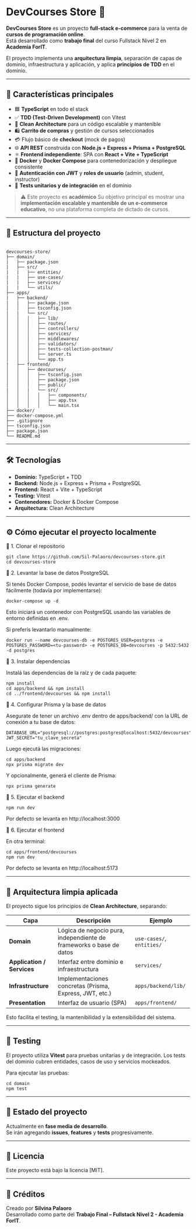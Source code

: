 # DevCourses Store 🛒

**DevCourses Store** es un proyecto **full-stack e-commerce** para la venta de **cursos de programación online**.  
Está desarrollado como **trabajo final** del curso Fullstack Nivel 2 en **Academia ForIT**.

El proyecto implementa una **arquitectura limpia**, separación de capas de dominio, infraestructura y aplicación, y aplica **principios de TDD** en el dominio.

---

## 🚀 Características principales
- 🟦 **TypeScript** en todo el stack
- ✅ **TDD (Test-Driven Development)** con Vitest
- 🧩 **Clean Architecture** para un código escalable y mantenible
- 🛍️ **Carrito de compras** y gestión de cursos seleccionados
- 💳 Flujo básico de **checkout** (mock de pagos)
- 🌐 **API REST** construida con **Node.js + Express + Prisma + PostgreSQL**
- ⚛️ **Frontend independiente**: SPA con **React + Vite + TypeScript**
- 🐳 **Docker** y **Docker Compose** para contenedorización y despliegue consistente
- 🔐 **Autenticación con JWT** y **roles de usuario** (admin, student, instructor)
- 🧱 **Tests unitarios y de integración** en el dominio


> ⚠️ Este proyecto es **académico**
Su objetivo principal es mostrar una **implementación escalable y mantenible de un e-commerce educativo**, no una plataforma completa de dictado de cursos.

---

## 📂 Estructura del proyecto

```

devcourses-store/
├── domain/
|   ├── package.json
|   ├── src/
|   |   ├── entities/
|   |   ├── use-cases/
|   |   ├── services/
|   |   └── utils/
├── apps/
|   ├── backend/
|   |   ├── package.json
│   │   ├── tsconfig.json 
|   |   └── src/
│   │   │   ├── lib/ 
│   │   │   ├── routes/  
│   │   │   ├── controllers/
│   │   │   ├── services/  
│   │   │   ├── middlewares/
│   │   │   ├── validators/    
│   │   │   ├── tests-collection-postman/  
│   │   │   ├── server.ts  
│   │   │   └── app.ts  
|   ├── frontend/ 
│   │   ├── devcourses/  
│   │   │   ├── tsconfig.json 
│   │   │   ├── package.json 
│   │   │   ├── public/ 
|   │   |   └── src/
│   │   │   │   ├── components/ 
│   │   │   │   ├── app.tsx  
│   │   │   │   └── main.tsx  
├── docker/ 
├── docker-compose.yml
├── .gitignore
├── tsconfig.json
├── package.json
└── README.md

```

---

## 🛠️ Tecnologías

- **Dominio:** TypeScript + TDD
- **Backend:** Node.js + Express + Prisma + PostgreSQL
- **Frontend:** React + Vite + TypeScript
- **Testing:** Vitest 
- **Contenedores:** Docker & Docker Compose
- **Arquitectura:** Clean Architecture


---

## ⚙️ Cómo ejecutar el proyecto localmente

🔸 1. Clonar el repositorio

```
git clone https://github.com/Sil-Palaoro/devcourses-store.git
cd devcourses-store
```

🔸 2. Levantar la base de datos PostgreSQL

Si tenés Docker Compose, podés levantar el servicio de base de datos fácilmente (todavía por implementarse):

```
docker-compose up -d
```

Esto iniciará un contenedor con PostgreSQL usando las variables de entorno definidas en .env.

Si preferís levantarlo manualmente:

```
docker run --name devcourses-db -e POSTGRES_USER=postgres -e POSTGRES_PASSWORD=<tu-password> -e POSTGRES_DB=devcourses -p 5432:5432 -d postgres
```

🔸 3. Instalar dependencias

Instalá las dependencias de la raíz y de cada paquete:

```
npm install
cd apps/backend && npm install
cd ../frontend/devcourses && npm install
```

🔸 4. Configurar Prisma y la base de datos

Asegurate de tener un archivo .env dentro de apps/backend/ con la URL de conexión a tu base de datos:

```
DATABASE_URL="postgresql://postgres:postgres@localhost:5432/devcourses"
JWT_SECRET="tu_clave_secreta"
```

Luego ejecutá las migraciones:

```
cd apps/backend
npx prisma migrate dev
```

Y opcionalmente, generá el cliente de Prisma:

```
npx prisma generate
```

🔸 5. Ejecutar el backend

```
npm run dev
```

Por defecto se levanta en http://localhost:3000

🔸 6. Ejecutar el frontend

En otra terminal:

```
cd apps/frontend/devcourses
npm run dev
```

Por defecto se levanta en http://localhost:5173


---

## 🧠 Arquitectura limpia aplicada

El proyecto sigue los principios de **Clean Architecture**, separando:

| Capa                       | Descripción                                                         | Ejemplo                   |
| -------------------------- | ------------------------------------------------------------------- | ------------------------- |
| **Domain**                 | Lógica de negocio pura, independiente de frameworks o base de datos | `use-cases/`, `entities/` |
| **Application / Services** | Interfaz entre dominio e infraestructura                            | `services/`               |
| **Infrastructure**         | Implementaciones concretas (Prisma, Express, JWT, etc.)             | `apps/backend/lib/`       |
| **Presentation**           | Interfaz de usuario (SPA)                                           | `apps/frontend/`          |



Esto facilita el testing, la mantenibilidad y la extensibilidad del sistema.

---

## 🧪 Testing

El proyecto utiliza **Vitest** para pruebas unitarias y de integración.
Los tests del dominio cubren entidades, casos de uso y servicios mockeados.

Para ejecutar las pruebas:

```
cd domain
npm test
```


---

## 🚧 Estado del proyecto

Actualmente en **fase media de desarrollo**.  
Se irán agregando **issues**, **features** y **tests** progresivamente.

---

## 📜 Licencia

Este proyecto está bajo la licencia [MIT].

---

## 🙌 Créditos

Creado por **Silvina Palaoro**  
Desarrollado como parte del **Trabajo Final – Fullstack Nivel 2 - Academia ForIT**.
